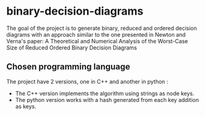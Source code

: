 # binary-decision-diagrams

The goal of the project is to generate binary, reduced and ordered decision diagrams with an approach similar to the one presented in Newton and Verna's paper: A Theoretical and Numerical Analysis of the Worst-Case Size of Reduced Ordered Binary Decision Diagrams

## Chosen programming language

The project have 2 versions, one in C++ and another in python : 

 - The C++ version implements the algorithm using strings as node keys.
 - The python version works with a hash generated from each key addition as keys.
